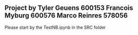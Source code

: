 Project by 
Tyler Geuens 600153
Francois Myburg 600576
Marco Reinres 578056
---------------------------------------------------------
Please start by the TestNB.ipynb in the SRC folder
